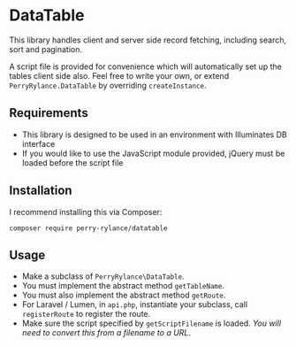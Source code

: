 # DataTable

This library handles client and server side record fetching, including search, sort and pagination.

A script file is provided for convenience which will automatically set up the tables client side also. Feel free to write your own, or extend `PerryRylance.DataTable` by overriding `createInstance`.

## Requirements

- This library is designed to be used in an environment with Illuminates DB interface
- If you would like to use the JavaScript module provided, jQuery must be loaded before the script file

## Installation

I recommend installing this via Composer:

`composer require perry-rylance/datatable`

## Usage

- Make a subclass of `PerryRylance\DataTable`.
- You must implement the abstract method `getTableName`.
- You must also implement the abstract method `getRoute`.
- For Laravel / Lumen, in `api.php`, instantiate your subclass, call `registerRoute` to register the route.
- Make sure the script specified by `getScriptFilename` is loaded. *You will need to convert this from a filename to a URL*.